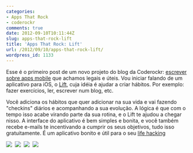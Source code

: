 ```yaml
---
categories:
- Apps That Rock
- coderockr
comments: true
date: 2012-09-10T10:11:44Z
slug: apps-that-rock-lift
title: 'Apps That Rock: Lift'
url: /2012/09/10/apps-that-rock-lift/
wordpress_id: 1133
---
```


Esse é o primeiro post de um novo projeto do blog da Coderockr: [escrever sobre apps mobile](http://blog.coderockr.com/tag/apps-that-rock/) que achamos legais e úteis.
Vou iniciar falando de um aplicativo para iOS, o [Lift](http://itunes.apple.com/us/app/lift/id530911645?mt=8), cuja idéia é ajudar a criar hábitos. Por exemplo: fazer exercícios, ler, escrever num blog, etc.

Você adiciona os hábitos que quer adicionar na sua vida e vai fazendo "checkins" diários e acompanhando a sua evolução. A lógica é que com o tempo isso acabe virando parte da sua rotina, e o Lift te ajudou a chegar nisso.
A interface do aplicativo é bem simples e bonita, e você também recebe e-mails te incentivando a cumprir os seus objetivos, tudo isso gratuitamente.
É um aplicativo bonito e útil para o seu [life hacking](http://en.wikipedia.org/wiki/Life_hack)

[![](/images/posts/lift1_100.png)](/images/posts/lift1.png)  [![](/images/posts/lift2_100.png)](/images/posts/lift2.png)  [![](/images/posts/lift3_100.png)](/images/posts/lift3.png)  [![](/images/posts/lift4_100.png)](/images/posts/lift4.png)
